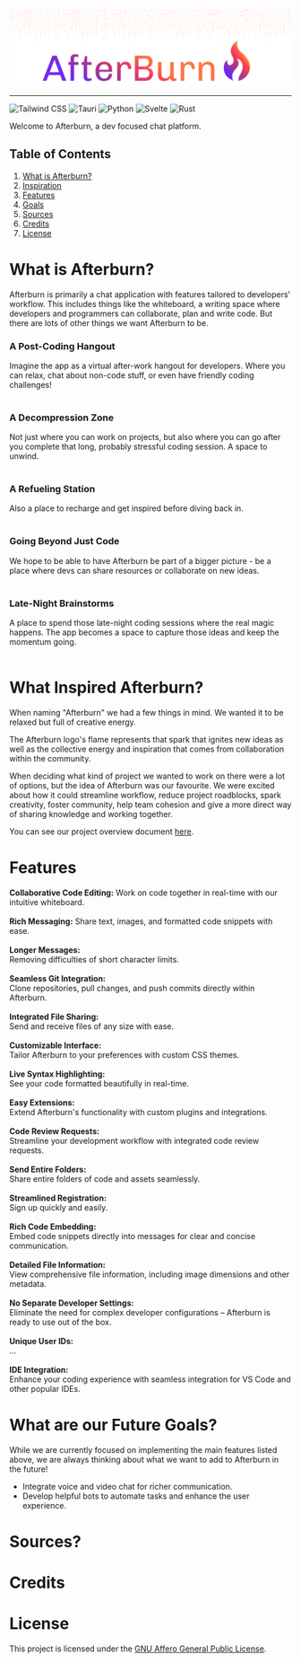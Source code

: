 <p align="center">
  <img src="https://github.com/Afterburn-Connect/.github/blob/main/assets/afterburn-readme-header.png?raw=true" width="auto" alt="afterburn-connect"/>
</p>

---

![Tailwind CSS](https://img.shields.io/badge/-Tailwind_CSS-7029f3?style=for-the-badge&logoColor=white&logo=tailwindcss&color=7029f3)
![Tauri](https://img.shields.io/badge/-Tauri-9435a7?style=for-the-badge&logoColor=white&logo=tauri&color=9435a7)
![Python](https://img.shields.io/badge/-Python-c13a78?style=for-the-badge&logoColor=white&logo=python&color=c13a78)
![Svelte](https://img.shields.io/badge/-Svelte-f63c63?style=for-the-badge&logoColor=white&logo=svelte&color=f63c63)
![Rust](https://img.shields.io/badge/-Rust-fb7641?style=for-the-badge&logoColor=white&logo=rust&color=fb7641)

Welcome to Afterburn, a dev focused chat platform.

## Table of Contents
1.  [What is Afterburn?](#description)
2.  [Inspiration](#inspiration)
3.  [Features](#features)
4.  [Goals](#goals)
5.  [Sources](#sources)
6.  [Credits](#credits)
7.  [License](#license)

# <a name="description"> What is Afterburn? </a>

Afterburn is primarily a chat application with features tailored to developers' workflow. This includes things like the whiteboard, a writing space where developers and programmers can collaborate, plan and write code. But there are lots of other things we want Afterburn to be.


### A Post-Coding Hangout
Imagine the app as a virtual after-work hangout for developers. Where you can relax, chat about non-code stuff, or even have friendly coding challenges!<br><br>
### A Decompression Zone
Not just where you can work on projects, but also where you can go after you complete that long, probably stressful coding session. A space to unwind.<br><br>
### A Refueling Station
Also a place to recharge and get inspired before diving back in.<br><br>
### Going Beyond Just Code
We hope to be able to have Afterburn be part of a bigger picture - be a place where devs can share resources or collaborate on new ideas.<br><br>
### Late-Night Brainstorms
A place to spend those late-night coding sessions where the real magic happens. The app becomes a space to capture those ideas and keep the momentum going.<br><br>

# <a name="inspiration"> What Inspired Afterburn? </a>

When naming "Afterburn" we had a few things in mind. We wanted it to be relaxed but full of creative energy.

The Afterburn logo's flame represents that spark that ignites new ideas as well as the collective energy and inspiration that comes from collaboration within the community.

When deciding what kind of project we wanted to work on there were a lot of options, but the idea of Afterburn was our favourite. We were excited about how it could streamline workflow, reduce project roadblocks, spark creativity, foster community, help team cohesion and give a more direct way of sharing knowledge and working together.

You can see our project overview document [here](https://github.com/Afterburn-Connect/.github/blob/main/assets/afterburn-project-overview.pdf").

# <a name="features"> Features </a>

**Collaborative Code Editing:** Work on code together in real-time with our intuitive whiteboard.<br><br>
**Rich Messaging:** Share text, images, and formatted code snippets with ease.<br><br>
**Longer Messages:**<br>
Removing difficulties of short character limits.<br><br>
**Seamless Git Integration:**<br>
Clone repositories, pull changes, and push commits directly within Afterburn.<br><br>
**Integrated File Sharing:**<br>
Send and receive files of any size with ease.<br><br>
**Customizable Interface:**<br>
Tailor Afterburn to your preferences with custom CSS themes.<br><br>
**Live Syntax Highlighting:**<br>
See your code formatted beautifully in real-time.<br><br>
**Easy Extensions:**<br>
Extend Afterburn's functionality with custom plugins and integrations.<br><br>
**Code Review Requests:** <br>
Streamline your development workflow with integrated code review requests.<br><br>
**Send Entire Folders:** <br>
Share entire folders of code and assets seamlessly.<br><br>
**Streamlined Registration:** <br>
Sign up quickly and easily.<br><br>
**Rich Code Embedding:** <br>
Embed code snippets directly into messages for clear and concise communication.<br><br>
**Detailed File Information:** <br>
View comprehensive file information, including image dimensions and other metadata.<br><br>
**No Separate Developer Settings:**<br>
Eliminate the need for complex developer configurations – Afterburn is ready to use out of the box.<br><br>
**Unique User IDs:**<br>
...<br><br>
**IDE Integration:**<br>
Enhance your coding experience with seamless integration for VS Code and other popular IDEs.

# <a name="goals"> What are our Future Goals? </a>

While we are currently focused on implementing the main features listed above, we are always thinking about what we want to add to Afterburn in the future!

- Integrate voice and video chat for richer communication.
- Develop helpful bots to automate tasks and enhance the user experience.

# <a name="sources"> Sources? </a>

# <a name="credits"> Credits </a>

# <a name="license"> License </a>
This project is licensed under the [GNU Affero General Public License](https://opensource.org/license/agpl-v3).
